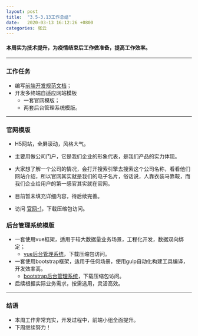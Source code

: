 ```yaml
---
layout: post
title:  "3.5-3.13工作总结"
date:   2020-03-13 16:12:26 +0800
categories: 张云
---
```



####  本周实为技术提升，为疫情结束后工作做准备，提高工作效率。

***

### 工作任务

-	编写[前端开发规范文档](https://gaofeng0527.github.io/html/help/编码规范/前端使用.html)；
-	开发多终端自适应网站模板
	-	一套官网模版；
	-	两套后台管理系统模版。


***


### 官网模版
-	H5网站，全屏滚动，风格大气。
-	主要用做公司门户，它是我们企业的形象代表，是我们产品的实力体现。
-	大家想了解一个公司的情况，会打开搜索引擎去搜索这个公司名称，看看他们网站介绍，所以官网其实就是我们的电子名片，俗话说，人靠衣装马靠鞍，而我们企业给用户的第一感官其实就在官网。

-	目前暂未填充详细内容，待后续完善。

-	访问 [官网-1]( https://github.com/2yunyun/yxsjPC_business )，下载压缩包访问。


### 	后台管理系统模版
-	一套使用vue框架，适用于较大数据量业务场景，工程化开发，数据双向绑定；
	-	[vue后台管理系统]( https://github.com/2yunyun/yxsj_vueAdminSys )，下载压缩包访问。
-	一套使用bootstrap框架，适用于任何场景，使用gulp自动化构建工具编译，开发效率高。
	-	[bootstrap后台管理系统]( https://github.com/2yunyun/yxsj_panelAdminSys )，下载压缩包访问。
-	后续根据实际业务需求，按需选用，灵活高效。

***


### 结语

-	本周工作非常充实，开发过程中，前端小组全面提升。
-	下周继续努力！
